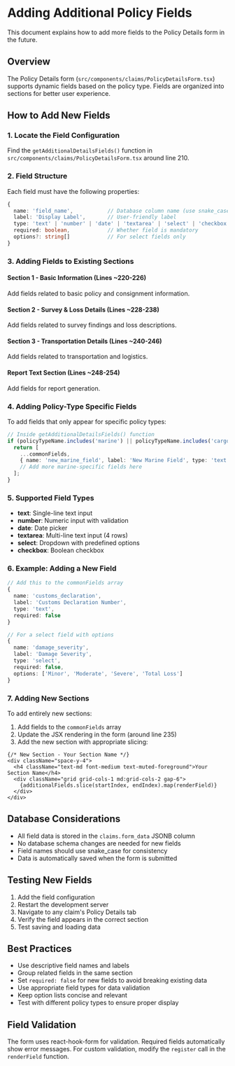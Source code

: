 # Adding Additional Policy Fields

This document explains how to add more fields to the Policy Details form in the future.

## Overview

The Policy Details form (`src/components/claims/PolicyDetailsForm.tsx`) supports dynamic fields based on the policy type. Fields are organized into sections for better user experience.

## How to Add New Fields

### 1. Locate the Field Configuration

Find the `getAdditionalDetailsFields()` function in `src/components/claims/PolicyDetailsForm.tsx` around line 210.

### 2. Field Structure

Each field must have the following properties:

```typescript
{
  name: 'field_name',           // Database column name (use snake_case)
  label: 'Display Label',       // User-friendly label
  type: 'text' | 'number' | 'date' | 'textarea' | 'select' | 'checkbox',
  required: boolean,            // Whether field is mandatory
  options?: string[]            // For select fields only
}
```

### 3. Adding Fields to Existing Sections

#### Section 1 - Basic Information (Lines ~220-226)
Add fields related to basic policy and consignment information.

#### Section 2 - Survey & Loss Details (Lines ~228-238)
Add fields related to survey findings and loss descriptions.

#### Section 3 - Transportation Details (Lines ~240-246)
Add fields related to transportation and logistics.

#### Report Text Section (Lines ~248-254)
Add fields for report generation.

### 4. Adding Policy-Type Specific Fields

To add fields that only appear for specific policy types:

```typescript
// Inside getAdditionalDetailsFields() function
if (policyTypeName.includes('marine') || policyTypeName.includes('cargo')) {
  return [
    ...commonFields,
    { name: 'new_marine_field', label: 'New Marine Field', type: 'text', required: false },
    // Add more marine-specific fields here
  ];
}
```

### 5. Supported Field Types

- **text**: Single-line text input
- **number**: Numeric input with validation
- **date**: Date picker
- **textarea**: Multi-line text input (4 rows)
- **select**: Dropdown with predefined options
- **checkbox**: Boolean checkbox

### 6. Example: Adding a New Field

```typescript
// Add this to the commonFields array
{ 
  name: 'customs_declaration', 
  label: 'Customs Declaration Number', 
  type: 'text', 
  required: false 
}

// For a select field with options
{ 
  name: 'damage_severity', 
  label: 'Damage Severity', 
  type: 'select', 
  required: false,
  options: ['Minor', 'Moderate', 'Severe', 'Total Loss']
}
```

### 7. Adding New Sections

To add entirely new sections:

1. Add fields to the `commonFields` array
2. Update the JSX rendering in the form (around line 235)
3. Add the new section with appropriate slicing:

```tsx
{/* New Section - Your Section Name */}
<div className="space-y-4">
  <h4 className="text-md font-medium text-muted-foreground">Your Section Name</h4>
  <div className="grid grid-cols-1 md:grid-cols-2 gap-6">
    {additionalFields.slice(startIndex, endIndex).map(renderField)}
  </div>
</div>
```

## Database Considerations

- All field data is stored in the `claims.form_data` JSONB column
- No database schema changes are needed for new fields
- Field names should use snake_case for consistency
- Data is automatically saved when the form is submitted

## Testing New Fields

1. Add the field configuration
2. Restart the development server
3. Navigate to any claim's Policy Details tab
4. Verify the field appears in the correct section
5. Test saving and loading data

## Best Practices

- Use descriptive field names and labels
- Group related fields in the same section
- Set `required: false` for new fields to avoid breaking existing data
- Use appropriate field types for data validation
- Keep option lists concise and relevant
- Test with different policy types to ensure proper display

## Field Validation

The form uses react-hook-form for validation. Required fields automatically show error messages. For custom validation, modify the `register` call in the `renderField` function.